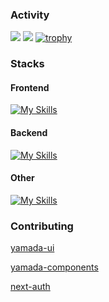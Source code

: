 <h3>
  Activity
</h3>
  
![](https://github-readme-stats.vercel.app/api?username=taku10101&theme=onedark&show_icons=ture)
![](http://github-profile-summary-cards.vercel.app/api/cards/repos-per-language?username=taku10101&theme=onedark)
[![trophy](https://github-profile-trophy.vercel.app/?username=taku10101&theme=onedark)](https://github.com/ryo-ma/github-profile-trophy)
<h3>
  Stacks
</h3>


<h4>
  Frontend
</h4>



[![My Skills](https://skillicons.dev/icons?i=ts,react,nextjs,graphql,apollo,sass,tailwind,materialui)](https://skillicons.dev)



<h4>
  Backend
</h4>


[![My Skills](https://skillicons.dev/icons?i=ts,nodejs,nestjs,express,kotlin,ktor,go,postgres,prisma,ruby,rails,py,django)](https://skillicons.dev)



<h4>
  Other
</h4>


[![My Skills](https://skillicons.dev/icons?i=firebase,supabase,vercel,webpack,docker,postman)](https://skillicons.dev)


<h3>
Contributing
</h3>

<a href="https://github.com/yamada-ui/yamada-ui" >
  <p>
    yamada-ui
  </p>
</a>
  
<a href="https://github.com/yamada-ui/yamada-components" >
  <p>
    yamada-components
  </p>
</a>

<a href="https://github.com/nextauthjs/next-auth" >
<p>next-auth</p>
</a>


